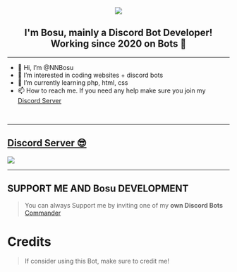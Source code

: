 <div align="center" style"border-radius:15px">
  <img src="https://share.creavite.co/yFywPZrONMdzOVEY.png" style"width: 100%;border-radius:15px">
</div>

## <div align="center">I'm Bosu, mainly a Discord Bot Developer! Working since 2020 on Bots 🚀</div>  
  
***

- 👋 Hi, I’m @NNBosu
- 👀 I’m interested in coding websites + discord bots
- 🌱 I’m currently learning php, html, css
- 📫 How to reach me. If you need any help make sure you join my [Discord Server](https://discord.gg/49BFrMhys5)
  
<br/>
  
***

## [Discord Server 😎](https://discord.gg/49BFrMhys5)
<a href="https://discord.gg/49BFrMhys5"><img src="https://cdn.discordapp.com/attachments/986308896652152842/991737532364640276/unknown.png?size=4096"></a>

***

## SUPPORT ME AND Bosu DEVELOPMENT

> You can always Support me by inviting one of my **own Discord Bots**
[Commander](https://discord.com/api/oauth2/authorize?client_id=955093593008275567&permissions=8&scope=applications.commands%20bot)

# Credits

> If consider using this Bot, make sure to credit me!

